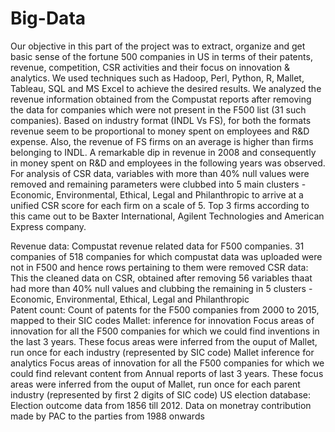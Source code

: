 # Big-Data
Our objective in this part of the project was to extract, organize and get basic sense of the fortune 500 companies in US in terms of their patents, revenue, competition, CSR activities and their focus on innovation & analytics. We used techniques such as Hadoop, Perl, Python, R, Mallet, Tableau, SQL and MS Excel to achieve the desired results.
We analyzed the revenue information obtained from the Compustat reports after removing the data for companies which were not present in the F500 list (31 such companies). Based on industry format (INDL Vs FS), for both the formats revenue seem to be proportional to money spent on employees and R&D expense. Also, the revenue of FS firms on an average is higher than firms belonging to INDL. A remarkable dip in revenue in 2008 and consequently in money spent on R&D and employees in the following years was observed. For analysis of CSR data, variables with more than 40% null values were removed and remaining parameters were clubbed into 5 main clusters - Economic, Environmental, Ethical, Legal and Philanthropic to arrive at a unified CSR score for each firm on a scale of 5. Top 3 firms according to this came out to be Baxter International, Agilent Technologies and American Express company.


Revenue data: Compustat revenue related data for F500 companies. 31 companies of 518 companies for which compustat data was uploaded were not in F500 and hence rows pertaining to them were removed
CSR data: This the cleaned data on CSR, obtained after removing 56 variables thaat had more than 40% null values and clubbing the remaining in 5 clusters - Economic, Environmental, Ethical, Legal and Philanthropic    
Patent count: Count of patents for the F500 companies from 2000 to 2015, mapped to their SIC codes
Mallet: inference for innovation	Focus areas of innovation for all the F500 companies for which we could find inventions in the last 3 years. These focus areas were inferred from the ouput of Mallet, run once for each industry (represented by SIC code)
Mallet inference for analytics	Focus areas of innovation for all the F500 companies for which we could find relevant content from Annual reports of last 3 years. These focus areas were inferred from the ouput of Mallet, run once for each parent industry (represented by first 2 digits of SIC code)
US election database: Election outcome data from 1856 till 2012. Data on monetray contribution made by PAC to the parties from 1988 onwards
